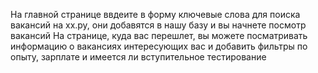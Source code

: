 На главной странице ввдеите в форму ключевые слова для поиска вакансий на хх.ру, они добавятся в нашу базу и вы начнете посмотр вакансий
На странице, куда вас перешлет, вы можете посматривать информацию о вакансиях интересующих вас и добавить фильтры по опыту, зарплате и имеется ли вступительное тестирование
